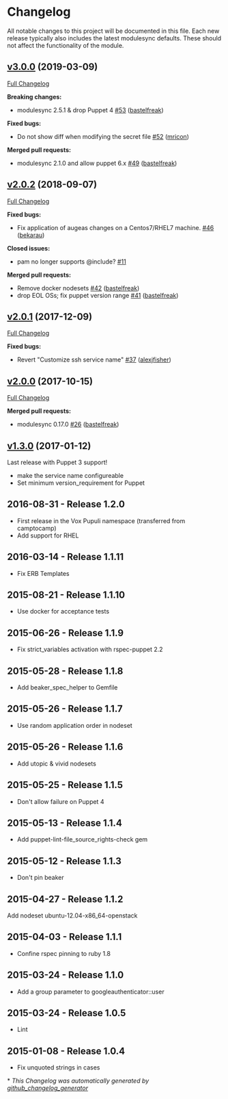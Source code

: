 # Changelog

All notable changes to this project will be documented in this file.
Each new release typically also includes the latest modulesync defaults.
These should not affect the functionality of the module.

## [v3.0.0](https://github.com/voxpupuli/puppet-googleauthenticator/tree/v3.0.0) (2019-03-09)

[Full Changelog](https://github.com/voxpupuli/puppet-googleauthenticator/compare/v2.0.2...v3.0.0)

**Breaking changes:**

- modulesync 2.5.1 & drop Puppet 4 [\#53](https://github.com/voxpupuli/puppet-googleauthenticator/pull/53) ([bastelfreak](https://github.com/bastelfreak))

**Fixed bugs:**

- Do not show diff when modifying the secret file [\#52](https://github.com/voxpupuli/puppet-googleauthenticator/pull/52) ([mricon](https://github.com/mricon))

**Merged pull requests:**

- modulesync 2.1.0 and allow puppet 6.x [\#49](https://github.com/voxpupuli/puppet-googleauthenticator/pull/49) ([bastelfreak](https://github.com/bastelfreak))

## [v2.0.2](https://github.com/voxpupuli/puppet-googleauthenticator/tree/v2.0.2) (2018-09-07)

[Full Changelog](https://github.com/voxpupuli/puppet-googleauthenticator/compare/v2.0.1...v2.0.2)

**Fixed bugs:**

- Fix application of augeas changes on a Centos7/RHEL7 machine.  [\#46](https://github.com/voxpupuli/puppet-googleauthenticator/pull/46) ([bekarau](https://github.com/bekarau))

**Closed issues:**

- pam no longer supports @include? [\#11](https://github.com/voxpupuli/puppet-googleauthenticator/issues/11)

**Merged pull requests:**

- Remove docker nodesets [\#42](https://github.com/voxpupuli/puppet-googleauthenticator/pull/42) ([bastelfreak](https://github.com/bastelfreak))
- drop EOL OSs; fix puppet version range [\#41](https://github.com/voxpupuli/puppet-googleauthenticator/pull/41) ([bastelfreak](https://github.com/bastelfreak))

## [v2.0.1](https://github.com/voxpupuli/puppet-googleauthenticator/tree/v2.0.1) (2017-12-09)

[Full Changelog](https://github.com/voxpupuli/puppet-googleauthenticator/compare/v2.0.0...v2.0.1)

**Fixed bugs:**

- Revert "Customize ssh service name" [\#37](https://github.com/voxpupuli/puppet-googleauthenticator/pull/37) ([alexjfisher](https://github.com/alexjfisher))

## [v2.0.0](https://github.com/voxpupuli/puppet-googleauthenticator/tree/v2.0.0) (2017-10-15)

[Full Changelog](https://github.com/voxpupuli/puppet-googleauthenticator/compare/v1.3.0...v2.0.0)

**Merged pull requests:**

- modulesync 0.17.0 [\#26](https://github.com/voxpupuli/puppet-googleauthenticator/pull/26) ([bastelfreak](https://github.com/bastelfreak))

## [v1.3.0](https://github.com/voxpupuli/puppet-googleauthenticator/tree/v1.3.0) (2017-01-12)

Last release with Puppet 3 support!

- make the service name configureable
- Set minimum version_requirement for Puppet

## 2016-08-31 - Release 1.2.0

- First release in the Vox Pupuli namespace (transferred from camptocamp)
- Add support for RHEL


## 2016-03-14 - Release 1.1.11

- Fix ERB Templates


## 2015-08-21 - Release 1.1.10

- Use docker for acceptance tests


## 2015-06-26 - Release 1.1.9

- Fix strict_variables activation with rspec-puppet 2.2


## 2015-05-28 - Release 1.1.8

- Add beaker_spec_helper to Gemfile


## 2015-05-26 - Release 1.1.7

- Use random application order in nodeset


## 2015-05-26 - Release 1.1.6

- Add utopic & vivid nodesets


## 2015-05-25 - Release 1.1.5

- Don't allow failure on Puppet 4


## 2015-05-13 - Release 1.1.4

- Add puppet-lint-file_source_rights-check gem


## 2015-05-12 - Release 1.1.3

- Don't pin beaker


## 2015-04-27 - Release 1.1.2

Add nodeset ubuntu-12.04-x86_64-openstack


## 2015-04-03 - Release 1.1.1

- Confine rspec pinning to ruby 1.8


## 2015-03-24 - Release 1.1.0

- Add a group parameter to googleauthenticator::user


## 2015-03-24 - Release 1.0.5

- Lint


## 2015-01-08 - Release 1.0.4

- Fix unquoted strings in cases


\* *This Changelog was automatically generated by [github_changelog_generator](https://github.com/github-changelog-generator/github-changelog-generator)*
